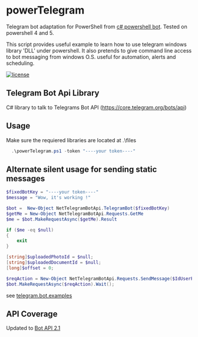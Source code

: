 # powerTelegram
Telegram bot adaptation for PowerShell from [c# powershell bot](https://github.com/MrRoundRobin/telegram.bot). Tested on powershell 4 and 5.

This script provides useful example to learn how to use telegram windows library 'DLL' under powershell. It also pretends to give command line access to bot messaging from windows O.S. useful for automation, alerts and scheduling.

[![license](https://img.shields.io/github/license/mrroundrobin/telegram.bot.svg?maxAge=2592000)](https://raw.githubusercontent.com/MrRoundRobin/telegram.bot/master/LICENSE.txt)

## Telegram Bot Api Library

C# library to talk to Telegrams Bot API (https://core.telegram.org/bots/api)

## Usage

Make sure the requiered libraries are located at .\files

```powershell
  .\powerTelegram.ps1 -token "----your token----"
```

## Alternate silent usage for sending static messages

```powershell
$fixedBotKey = "----your token----"
$message = "Wow, it's working !"

$bot =  New-Object NetTelegramBotApi.TelegramBot($fixedBotKey)
$getMe = New-Object NetTelegramBotApi.Requests.GetMe
$me = $bot.MakeRequestAsync($getMe).Result

if ($me -eq $null)
{
    exit
}

[string]$uploadedPhotoId = $null;
[string]$uploadedDocumentId = $null;
[long]$offset = 0;

$reqAction = New-Object NetTelegramBotApi.Requests.SendMessage($IdUserPep, $message);
$bot.MakeRequestAsync($reqAction).Wait();
```

see [telegram.bot.examples](https://github.com/MrRoundRobin/telegram.bot.examples)

## API Coverage

Updated to [Bot API 2.1](https://core.telegram.org/bots/2-0-intro)
